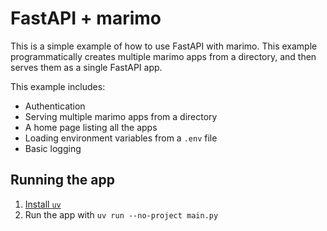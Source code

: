 # FastAPI + marimo

This is a simple example of how to use FastAPI with marimo. This example programmatically creates multiple marimo apps from a directory, and then serves them as a single FastAPI app.

This example includes:

- Authentication
- Serving multiple marimo apps from a directory
- A home page listing all the apps
- Loading environment variables from a `.env` file
- Basic logging

## Running the app

1. [Install `uv`](https://github.com/astral-sh/uv/?tab=readme-ov-file#installation)
2. Run the app with `uv run --no-project main.py`
